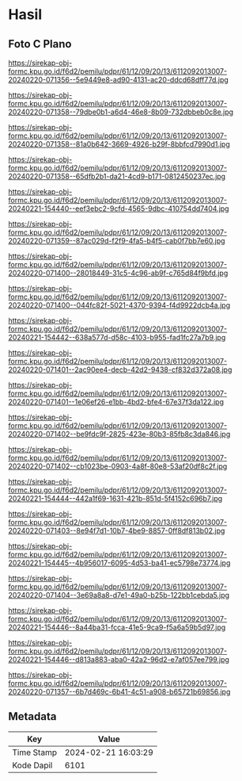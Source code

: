 # Hasil

## Foto C Plano

https://sirekap-obj-formc.kpu.go.id/f6d2/pemilu/pdpr/61/12/09/20/13/6112092013007-20240220-071356--5e9449e8-ad90-4131-ac20-ddcd68dff77d.jpg

https://sirekap-obj-formc.kpu.go.id/f6d2/pemilu/pdpr/61/12/09/20/13/6112092013007-20240220-071358--79dbe0b1-a6d4-46e8-8b09-732dbbeb0c8e.jpg

https://sirekap-obj-formc.kpu.go.id/f6d2/pemilu/pdpr/61/12/09/20/13/6112092013007-20240220-071358--81a0b642-3669-4926-b29f-8bbfcd7990d1.jpg

https://sirekap-obj-formc.kpu.go.id/f6d2/pemilu/pdpr/61/12/09/20/13/6112092013007-20240220-071358--65dfb2b1-da21-4cd9-b171-0812450237ec.jpg

https://sirekap-obj-formc.kpu.go.id/f6d2/pemilu/pdpr/61/12/09/20/13/6112092013007-20240221-154440--eef3ebc2-9cfd-4565-9dbc-410754dd7404.jpg

https://sirekap-obj-formc.kpu.go.id/f6d2/pemilu/pdpr/61/12/09/20/13/6112092013007-20240220-071359--87ac029d-f2f9-4fa5-b4f5-cab0f7bb7e60.jpg

https://sirekap-obj-formc.kpu.go.id/f6d2/pemilu/pdpr/61/12/09/20/13/6112092013007-20240220-071400--28018449-31c5-4c96-ab9f-c765d84f9bfd.jpg

https://sirekap-obj-formc.kpu.go.id/f6d2/pemilu/pdpr/61/12/09/20/13/6112092013007-20240220-071400--044fc82f-5021-4370-9394-f4d9922dcb4a.jpg

https://sirekap-obj-formc.kpu.go.id/f6d2/pemilu/pdpr/61/12/09/20/13/6112092013007-20240221-154442--638a577d-d58c-4103-b955-fad1fc27a7b9.jpg

https://sirekap-obj-formc.kpu.go.id/f6d2/pemilu/pdpr/61/12/09/20/13/6112092013007-20240220-071401--2ac90ee4-decb-42d2-9438-cf832d372a08.jpg

https://sirekap-obj-formc.kpu.go.id/f6d2/pemilu/pdpr/61/12/09/20/13/6112092013007-20240220-071401--1e06ef26-e1bb-4bd2-bfe4-67e37f3da122.jpg

https://sirekap-obj-formc.kpu.go.id/f6d2/pemilu/pdpr/61/12/09/20/13/6112092013007-20240220-071402--be9fdc9f-2825-423e-80b3-85fb8c3da846.jpg

https://sirekap-obj-formc.kpu.go.id/f6d2/pemilu/pdpr/61/12/09/20/13/6112092013007-20240220-071402--cb1023be-0903-4a8f-80e8-53af20df8c2f.jpg

https://sirekap-obj-formc.kpu.go.id/f6d2/pemilu/pdpr/61/12/09/20/13/6112092013007-20240221-154444--442a1f69-1631-421b-851d-5f4152c696b7.jpg

https://sirekap-obj-formc.kpu.go.id/f6d2/pemilu/pdpr/61/12/09/20/13/6112092013007-20240220-071403--8e94f7d1-10b7-4be9-8857-0ff8df813b02.jpg

https://sirekap-obj-formc.kpu.go.id/f6d2/pemilu/pdpr/61/12/09/20/13/6112092013007-20240221-154445--4b956017-6095-4d53-ba41-ec5798e73774.jpg

https://sirekap-obj-formc.kpu.go.id/f6d2/pemilu/pdpr/61/12/09/20/13/6112092013007-20240220-071404--3e69a8a8-d7e1-49a0-b25b-122bb1cebda5.jpg

https://sirekap-obj-formc.kpu.go.id/f6d2/pemilu/pdpr/61/12/09/20/13/6112092013007-20240221-154446--8a44ba31-fcca-41e5-9ca9-f5a6a59b5d97.jpg

https://sirekap-obj-formc.kpu.go.id/f6d2/pemilu/pdpr/61/12/09/20/13/6112092013007-20240221-154446--d813a883-aba0-42a2-96d2-e7af057ee799.jpg

https://sirekap-obj-formc.kpu.go.id/f6d2/pemilu/pdpr/61/12/09/20/13/6112092013007-20240220-071357--6b7d469c-6b41-4c51-a908-b65721b69856.jpg


## Metadata

| Key        | Value               |
| ---------- | ------------------- |
| Time Stamp | 2024-02-21 16:03:29 |
| Kode Dapil | 6101                |



